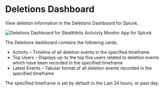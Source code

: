 # Deletions Dashboard

View deletion information in the Deletions Dashboard for Splunk.

![Deletions Dashboard for Stealthbits Activivty Monitor App for Splunk](/img/product_docs/activitymonitor/7.1/siem/splunk/dashboard/deletionsdashboard.webp)

The Deletions dashboard contains the following cards:

- Activity – Timeline of all deletion events in the specified timeframe
- Top Users – Displays up-to the top five users related to deletion events which have been recorded
  in the specified timeframe
- Latest Events – Tabular format of all deletion events recorded in the specified timeframe

The specified timeframe is set by default to the Last 24 hours, or past day.
